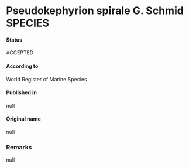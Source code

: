 Pseudokephyrion spirale G. Schmid SPECIES
=======

#### Status
ACCEPTED

#### According to
World Register of Marine Species

#### Published in
null

#### Original name
null

### Remarks
null